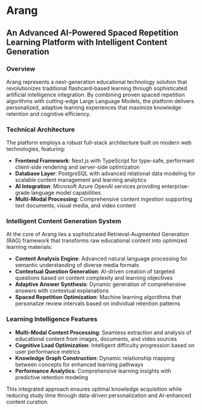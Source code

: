 # Arang

## An Advanced AI-Powered Spaced Repetition Learning Platform with Intelligent Content Generation

### Overview

Arang represents a next-generation educational technology solution that revolutionizes traditional flashcard-based learning through sophisticated artificial intelligence integration. By combining proven spaced repetition algorithms with cutting-edge Large Language Models, the platform delivers personalized, adaptive learning experiences that maximize knowledge retention and cognitive efficiency.

### Technical Architecture

The platform employs a robust full-stack architecture built on modern web technologies, featuring:

- **Frontend Framework**: Next.js with TypeScript for type-safe, performant client-side rendering and server-side optimization
- **Database Layer**: PostgreSQL with advanced relational data modeling for scalable content management and learning analytics
- **AI Integration**: Microsoft Azure OpenAI services providing enterprise-grade language model capabilities
- **Multi-Modal Processing**: Comprehensive content ingestion supporting text documents, visual media, and video content

### Intelligent Content Generation System

At the core of Arang lies a sophisticated Retrieval-Augmented Generation (RAG) framework that transforms raw educational content into optimized learning materials:

- **Content Analysis Engine**: Advanced natural language processing for semantic understanding of diverse media formats
- **Contextual Question Generation**: AI-driven creation of targeted questions based on content complexity and learning objectives
- **Adaptive Answer Synthesis**: Dynamic generation of comprehensive answers with contextual explanations
- **Spaced Repetition Optimization**: Machine learning algorithms that personalize review intervals based on individual retention patterns

### Learning Intelligence Features

- **Multi-Modal Content Processing**: Seamless extraction and analysis of educational content from images, documents, and video sources
- **Cognitive Load Optimization**: Intelligent difficulty progression based on user performance metrics
- **Knowledge Graph Construction**: Dynamic relationship mapping between concepts for enhanced learning pathways
- **Performance Analytics**: Comprehensive learning insights with predictive retention modeling

This integrated approach ensures optimal knowledge acquisition while reducing study time through data-driven personalization and AI-enhanced content curation.
